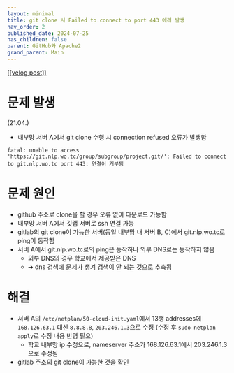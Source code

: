 ```yaml
---
layout: minimal
title: git clone 시 Failed to connect to port 443 에러 발생
nav_order: 2
published_date: 2024-07-25
has_children: false
parent: GitHub와 Apache2
grand_parent: Main
---
```


<a href='https://velog.io/@s2jin/gitlab-git-clone-failed-to-connect-port-443-error'>[[velog post]]</a>


문제 발생
=====


(21\.04\.) 


* 내부망 서버 A에서 git clone 수행 시 connection refused 오류가 발생함



```
fatal: unable to access 'https://git.nlp.wo.tc/group/subgroup/project.git/': Failed to connect to git.nlp.wo.tc port 443: 연결이 거부됨
```
문제 원인
=====


* github 주소로 clone을 할 경우 오류 없이 다운로드 가능함
* 내부망 서버 A에서 깃랩 서버로 ssh 연결 가능
* gitlab의 git clone이 가능한 서버(동일 내부망 내 서버 B, C)에서 git.nlp.wo.tc로 ping이 동작함
* 서버 A에서 git.nlp.wo.tc로의 ping은 동작하나 외부 DNS로는 동작하지 않음
	+ 외부 DNS의 경우 학교에서 제공받은 DNS
	+ ➔ dns 검색에 문제가 생겨 검색이 안 되는 것으로 추측됨


해결
==


* 서버 A의 `/etc/netplan/50-cloud-init.yaml`에서 13행 addresses에 `168.126.63.1` 대신 `8.8.8.8`, `203.246.1.3`으로 수정 (수정 후 `sudo netplan apply`로 수정 내용 반영 필요)
	+ 학교 내부망 ip 수정으로, nameserver 주소가 168\.126\.63\.1에서 203\.246\.1\.3으로 수정됨
* gitlab 주소의 git clone이 가능한 것을 확인
